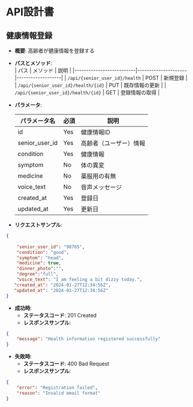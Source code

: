 # API設計書

## 健康情報登録

- **概要**: 高齢者が健康情報を登録する
- **パスとメソッド**:  
  | パス                         | メソッド               | 説明               |
  |--------------------------|---------------------|-------------------|
  | `/api/{senior_user_id}/health`      | POST                | 新規登録           |
  | `/api/{senior_user_id}/health/{id}` | PUT                 | 既存情報の更新     |
  | `/api/{senior_user_id}/health/{id}` | GET                 | 登録情報の取得     |

- **パラメータ**:  

  | パラメータ名     | 必須 | 説明                 |
  |------------------|------|----------------------|
  | id               | Yes  | 健康情報ID           |
  | senior_user_id   | Yes  | 高齢者（ユーザー）情報 |
  | condition        | Yes  | 健康情報             |
  | symptom          | No   | 体の異変             |
  | medicine         | No   | 薬服用の有無         |
  | voice_text       | No   | 音声メッセージ        |
  | created_at      | Yes  | 登録日               |
  | updated_at      | Yes  | 更新日               |
- **リクエストサンプル**:  
```json
{
   
    "senior_user_id": "98765",
    "condition": "good",
    "symptom": "head",
    "medicine": true,
    "dinner_photo":"",
    "degree":"full",
    "voice_text": "I am feeling a bit dizzy today.",
   "created_at": "2024-01-27T12:34:56Z",
   "updated_at": "2024-01-27T12:34:56Z"
}
```
 
- **成功時**:
    - **ステータスコード**: 201 Created
    - **レスポンスサンプル**:
```json
{
    "message": "Health information registered successfully"
}
 ```

- **失敗時**:
    - **ステータスコード**: 400 Bad Request
    - **レスポンスサンプル**:
 ```json
{
     "error": "Registration failed",
     "reason": "Invalid email format"
}
```
